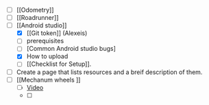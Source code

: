 - [ ] [[Odometry]] 
- [ ] [[Roadrunner]]
- [ ] [[Android studio]]
	- [x] [[Git token]] (Alexeis)
	- [ ] prerequisites 
	- [ ] [Common Android studio bugs] 
	- [x] How to upload 
	- [ ] [[Checklist for Setup]].
- [ ] Create a page that lists resources and a breif description of them.
- [ ] [[Mechanum wheels ]]
	- [ ] [Video](https://www.youtube.com/watch?v=gnSW2QpkGXQ)
	- [ ] 